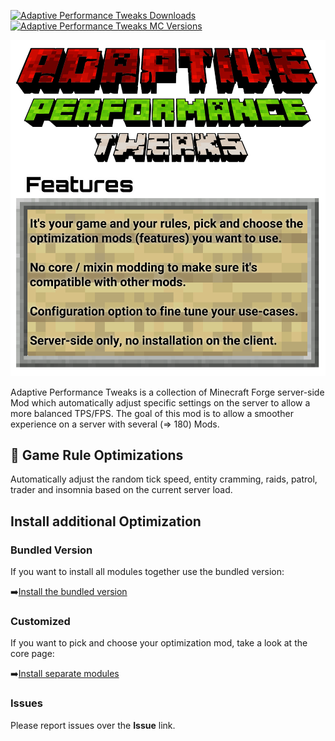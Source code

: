 [![Adaptive Performance Tweaks Downloads](http://cf.way2muchnoise.eu/full_561137_downloads.svg)](https://www.curseforge.com/minecraft/mc-mods/adaptive-performance-tweaks-gamerules)
[![Adaptive Performance Tweaks MC Versions](http://cf.way2muchnoise.eu/versions/Minecraft_561137_all.svg)](https://www.curseforge.com/minecraft/mc-mods/adaptive-performance-tweaks-gamerules)

![Adaptive Performance Tweaks: Game Rules][header]

Adaptive Performance Tweaks is a collection of Minecraft Forge server-side Mod which automatically adjust specific settings on the server to allow a more balanced TPS/FPS.
The goal of this mod is to allow a smoother experience on a server with several (=> 180) Mods.

## 🔀 Game Rule Optimizations

Automatically adjust the random tick speed, entity cramming, raids, patrol, trader and insomnia based on the current server load.

## Install additional Optimization

### Bundled Version

If you want to install all modules together use the bundled version:

➡️[Install the bundled version][bundled]

### Customized

If you want to pick and choose your optimization mod, take a look at the core page:

➡️[Install separate modules][core]

### Issues

Please report issues over the **Issue** link.

[header]: ../assets/aptweaks-header.png

[core]: https://www.curseforge.com/minecraft/mc-mods/adaptive-performance-tweaks-core
[bundled]: https://www.curseforge.com/minecraft/mc-mods/adaptive-performance-tweaks
[gamerules]: https://www.curseforge.com/minecraft/mc-mods/adaptive-performance-tweaks-gamerules
[items]: https://www.curseforge.com/minecraft/mc-mods/adaptive-performance-tweaks-items
